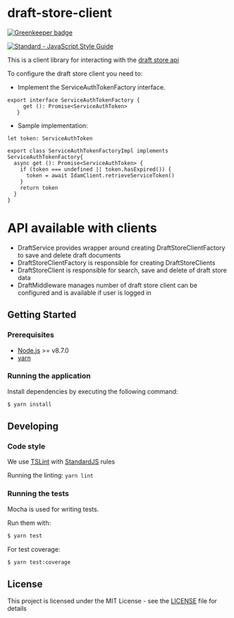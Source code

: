 # draft-store-client

[![Greenkeeper badge](https://badges.greenkeeper.io/hmcts/draft-store-client.svg)](https://greenkeeper.io/)

[![Standard - JavaScript Style Guide](https://img.shields.io/badge/code%20style-standard-brightgreen.svg)](http://standardjs.com/)

This is a client library for interacting with the [draft store api](https://github.com/hmcts/draft-store)

To configure the draft store client you need to:

* Implement the ServiceAuthTokenFactory interface.  
```
export interface ServiceAuthTokenFactory {
     get (): Promise<ServiceAuthToken>
   }
   ```
   
* Sample implementation:
```
let token: ServiceAuthToken

export class ServiceAuthTokenFactoryImpl implements ServiceAuthTokenFactory{
  async get (): Promise<ServiceAuthToken> {
    if (token === undefined || token.hasExpired()) {
      token = await IdamClient.retrieveServiceToken()
    }
    return token
  }
}

```   
# API available with clients
* DraftService provides wrapper around creating DraftStoreClientFactory to save and delete draft documents   
* DraftStoreClientFactory is responsible for creating DraftStoreClients
* DraftStoreClient is responsible for search, save and delete of draft store data
* DraftMiddleware manages number of draft store client can be configured and is available if user is logged in

## Getting Started

### Prerequisites

* [Node.js](https://nodejs.org/) >= v8.7.0
* [yarn](https://yarnpkg.com/)

### Running the application

Install dependencies by executing the following command:

 ```bash
$ yarn install
 ```

## Developing

### Code style

We use [TSLint](https://palantir.github.io/tslint/) with [StandardJS](http://standardjs.com/index.html) rules 

Running the linting:
`yarn lint`

### Running the tests

Mocha is used for writing tests.

Run them with:

```bash
$ yarn test
```

For test coverage:

```bash
$ yarn test:coverage
```

## License

This project is licensed under the MIT License - see the [LICENSE](LICENSE.md) file for details


